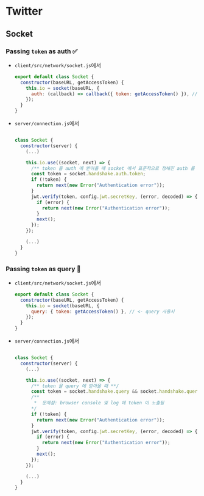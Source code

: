 # Twitter

## Socket

### Passing `token` as auth ✅

- `client/src/network/socket.js`에서

  ```js
  export default class Socket {
    constructor(baseURL, getAccessToken) {
      this.io = socket(baseURL, {
        auth: (callback) => callback({ token: getAccessToken() }), // <- auth 사용시
      });
    }
  }
  ```

- `server/connection.js`에서

  ```js

  class Socket {
    constructor(server) {
      (...)

      this.io.use((socket, next) => {
        /** token 을 auth 에 받아올 때 socket 에서 표준적으로 정해진 auth 를 사용해야 한다 **/
        const token = socket.handshake.auth.token;
        if (!token) {
          return next(new Error("Authentication error"));
        }
        jwt.verify(token, config.jwt.secretKey, (error, decoded) => {
          if (error) {
            return next(new Error("Authentication error"));
          }
          next();
        });
      });

      (...)
    }
  }
  ```

### Passing `token` as query 🚫

- `client/src/network/socket.js`에서

  ```js
  export default class Socket {
    constructor(baseURL, getAccessToken) {
      this.io = socket(baseURL, {
        query: { token: getAccessToken() }, // <- query 사용시
      });
    }
  }
  ```

- `server/connection.js`에서

  ```js

  class Socket {
    constructor(server) {
      (...)

      this.io.use((socket, next) => {
        /** token 을 query 에 받아올 때 **/
        const token = socket.handshake.query && socket.handshake.query.token
        /**
         *  문제점: browser console 및 log 에 token 이 노출됨
        */
        if (!token) {
          return next(new Error("Authentication error"));
        }
        jwt.verify(token, config.jwt.secretKey, (error, decoded) => {
          if (error) {
            return next(new Error("Authentication error"));
          }
          next();
        });
      });

      (...)
    }
  }
  ```
